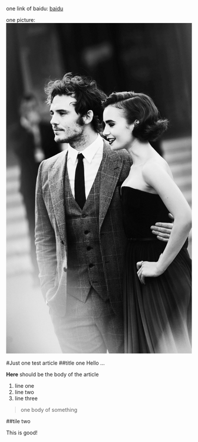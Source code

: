 







one link of baidu:
[baidu](http://baidu.com)

one picture:
![pic](res/tmp/qq.jpg)




#Just one test article
##title one
Hello ...

**Here** should be the body of the article

1. line one
2. line two
3. line three

>one body of something

##tile two

This is good!


